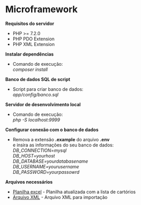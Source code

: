# Microframework

 **Requisitos do servidor** <br/>
 - PHP >= 7.2.0
 - PHP PDO Extension
 - PHP XML Extension
 
 **Instalar dependências** <br />
 - Comando de execução:<br/> _composer install_
 
 **Banco de dados SQL de script** <br />
  - Script para criar banco de dados:<br/> _app/config/banco.sql_
  
 **Servidor de desenvolvimento local** <br/>
 - Comando de execução:<br/> _php -S localhost:9999_
 
 **Configurar conexão com o banco de dados** <br/>
 - Remova a extensão **.example** do arquivo **.env** <br/> e insira as informações do seu banco de dados:<br/>
 _DB_CONNECTION=mysql_ <br/>
 _DB_HOST=yourhost_ <br/>
 _DB_DATABASE=yourdatabasename_ <br/>
 _DB_USERNAME=yourusername_ <br/>
 _DB_PASSWORD=yourpassowrd_
 
 **Arquivos necessários** <br/>
  - <a href='https://github.com/p21sistemas/vikings/blob/master/Cart%C3%B3rios.xlsx'>Planilha excel</a> - Planilha atualizada com a lista de cartórios
  - <a href='https://github.com/p21sistemas/vikings/blob/master/Cart%C3%B3rios-CNJ.xml'>Arquivo XML</a> - Arquivo XML para importação